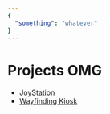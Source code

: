 ```yaml
---
{
  "something": "whatever"
}
---
```


# Projects OMG

- [JoyStation](./joystation/)
- [Wayfinding Kiosk](./wayfinding-kiosk/)
